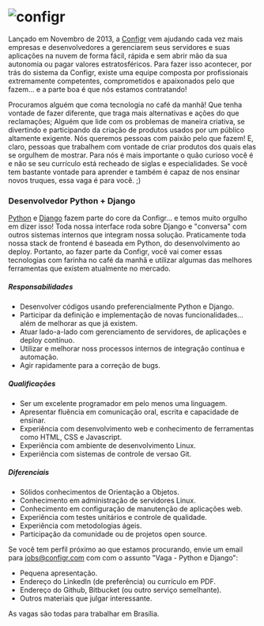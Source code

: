 # ![configr](https://raw.github.com/configr/vaga-python-django/master/logo.png "configr")

Lançado em Novembro de 2013, a [Configr](http://configr.com) vem ajudando cada vez mais empresas e desenvolvedores a gerenciarem seus servidores e suas aplicações na nuvem de forma fácil, rápida e sem abrir mão da sua autonomia ou pagar valores estratosféricos. Para fazer isso acontecer, por trás do sistema da Configr, existe uma equipe composta por profissionais extremamente competentes, comprometidos e apaixonados pelo que fazem... e a parte boa é que
nós estamos contratando!

Procuramos alguém que coma tecnologia no café da manhã! Que tenha vontade de fazer diferente, que traga mais alternativas e ações do que reclamações; Alguém que lide com os problemas de maneira criativa, se divertindo e participando da criação de produtos usados por um público altamente exigente. Nós queremos pessoas com paixão pelo que fazem! E, claro, pessoas que trabalhem com vontade de criar produtos dos quais elas se orgulhem de mostrar. Para nós é mais importante o quão curioso você é e não se seu currículo está recheado de siglas e especialidades. Se você tem bastante vontade para aprender e também é capaz de nos ensinar novos truques, essa vaga é para você. ;)


### Desenvolvedor Python + Django

[Python](http://python.org) e [Django](http://djangoproject.com) fazem parte do core da Configr... e temos muito orgulho em dizer isso! Toda nossa interface roda sobre Django e "conversa" com outros sistemas internos que integram nossa solução. Praticamente toda nossa stack de frontend é baseada em Python, do desenvolvimento ao deploy. Portanto, ao fazer parte da Configr, você vai comer essas tecnologias com farinha no café da manhã e utilizar algumas das melhores ferramentas que existem atualmente no mercado.


##### Responsabilidades

 * Desenvolver códigos usando preferencialmente Python e Django.
 * Participar da definição e implementação de novas funcionalidades... além de melhorar as que já existem.
 * Atuar lado-a-lado com gerenciamento de servidores, de aplicações e deploy contínuo.
 * Utilizar e melhorar noss processos internos de integração contínua e automação.
 * Agir rapidamente para a correção de bugs.

##### Qualificações

 * Ser um excelente programador em pelo menos uma linguagem.
 * Apresentar fluência em comunicação oral, escrita e capacidade de ensinar.
 * Experiência com desenvolvimento web e conhecimento de ferramentas como HTML, CSS e Javascript.
 * Experiência com ambiente de desenvolvimento Linux.
 * Experiência com sistemas de controle de versao Git.

##### Diferenciais

 * Sólidos conhecimentos de Orientação a Objetos.
 * Conhecimento em administração de servidores Linux.
 * Conhecimento em configuração de manutenção de aplicações web.
 * Experiência com testes unitários e controle de qualidade.
 * Experiência com metodologias ágeis.
 * Participação da comunidade ou de projetos open source.


Se você tem perfil próximo ao que estamos procurando, envie um email para jobs@configr.com com com o assunto "Vaga - Python e Django":

 * Pequena apresentação.
 * Endereço do LinkedIn (de preferência) ou currículo em PDF.
 * Endereço do Github, Bitbucket (ou outro serviço semelhante).
 * Outros materiais que julgar interessante.
  
As vagas são todas para trabalhar em Brasília.
